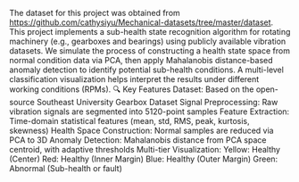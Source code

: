 The dataset for this project was obtained from https://github.com/cathysiyu/Mechanical-datasets/tree/master/dataset.
This project implements a sub-health state recognition algorithm for rotating machinery (e.g., gearboxes and bearings) using publicly available vibration datasets.
We simulate the process of constructing a health state space from normal condition data via PCA, then apply Mahalanobis distance-based anomaly detection to identify potential sub-health conditions. A multi-level classification visualization helps interpret the results under different working conditions (RPMs).
🔍 Key Features
Dataset: Based on the open-source Southeast University Gearbox Dataset
Signal Preprocessing: Raw vibration signals are segmented into 5120-point samples
Feature Extraction: Time-domain statistical features (mean, std, RMS, peak, kurtosis, skewness)
Health Space Construction: Normal samples are reduced via PCA to 3D
Anomaly Detection: Mahalanobis distance from PCA space centroid, with adaptive thresholds
Multi-tier Visualization:
Yellow: Healthy (Center)
Red: Healthy (Inner Margin)
Blue: Healthy (Outer Margin)
Green: Abnormal (Sub-health or fault)
